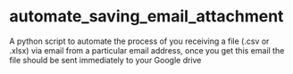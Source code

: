# automate_saving_email_attachment
A python script to automate the process of you receiving a file (.csv or .xlsx) via email from a particular email address, once you get this email the file should be sent immediately to your Google drive
